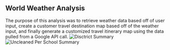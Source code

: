 ## World Weather Analysis
The purpose of this analysis was to retrieve weather data based off of user input, create a customer travel destination map based off of the weather input, and finally generate a customized travel itinerary map using the data pulled from a Google API call.
![Disctrict Summary](Resources/district_summary.png)<br/>
![Uncleaned Per School Summary](Resources/per_school_summary_uncleaned.png)<br/>
